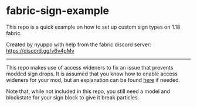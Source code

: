 # fabric-sign-example
This repo is a quick example on how to set up custom sign types on 1.18 fabric.

Created by nyuppo with help from the fabric discord server: https://discord.gg/v6v4pMv

---

This repo makes use of access wideners to fix an issue that prevents modded sign drops.
It is assumed that you know how to enable access wideners for your mod, but an explanation can be found [here](https://fabricmc.net/wiki/tutorial:accesswideners) if needed.

Note that, while not included in this repo, you still need a model and blockstate for your sign block to give it break particles.
